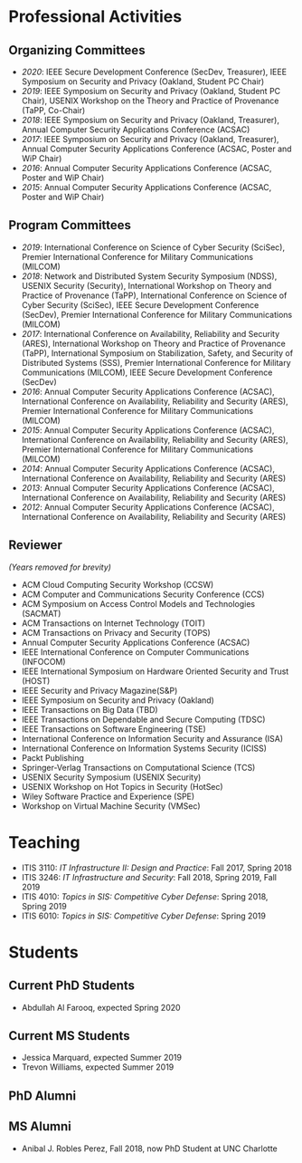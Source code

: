 # Professional Activities
## Organizing Committees
* *2020*: IEEE Secure Development Conference (SecDev, Treasurer), IEEE Symposium on Security and Privacy (Oakland, Student PC Chair)
* *2019*: IEEE Symposium on Security and Privacy (Oakland, Student PC Chair), USENIX Workshop on the Theory and Practice of Provenance (TaPP, Co-Chair)
* *2018*: IEEE Symposium on Security and Privacy (Oakland, Treasurer), Annual Computer Security Applications Conference (ACSAC)
* *2017*: IEEE Symposium on Security and Privacy (Oakland, Treasurer), Annual Computer Security Applications Conference (ACSAC, Poster and WiP Chair)
* *2016*: Annual Computer Security Applications Conference (ACSAC, Poster and WiP Chair)
* *2015*: Annual Computer Security Applications Conference (ACSAC, Poster and WiP Chair)

## Program Committees
* *2019*: International Conference on Science of Cyber Security (SciSec), Premier International Conference for Military Communications (MILCOM)
* *2018*: Network and Distributed System Security Symposium (NDSS), USENIX Security (Security), International Workshop on Theory and Practice of Provenance (TaPP), International Conference on Science of Cyber Security (SciSec), IEEE Secure Development Conference (SecDev), Premier International Conference for Military Communications (MILCOM)
* *2017*: International Conference on Availability, Reliability and Security (ARES), International Workshop on Theory and Practice of Provenance (TaPP), International Symposium on Stabilization, Safety, and Security of Distributed Systems (SSS), Premier International Conference for Military Communications (MILCOM), IEEE Secure Development Conference (SecDev)
* *2016*: Annual Computer Security Applications Conference (ACSAC), International Conference on Availability, Reliability and Security (ARES), Premier International Conference for Military Communications (MILCOM)
* *2015*: Annual Computer Security Applications Conference (ACSAC), International Conference on Availability, Reliability and Security (ARES), Premier International Conference for Military Communications (MILCOM)
* *2014*: Annual Computer Security Applications Conference (ACSAC), International Conference on Availability, Reliability and Security (ARES)
* *2013*: Annual Computer Security Applications Conference (ACSAC), International Conference on Availability, Reliability and Security (ARES)
* *2012*: Annual Computer Security Applications Conference (ACSAC), International Conference on Availability, Reliability and Security (ARES)

## Reviewer

*(Years removed for brevity)*

* ACM Cloud Computing Security Workshop (CCSW)
* ACM Computer and Communications Security Conference (CCS)
* ACM Symposium on Access Control Models and Technologies (SACMAT)
* ACM Transactions on Internet Technology (TOIT)
* ACM Transactions on Privacy and Security (TOPS)
* Annual Computer Security Applications Conference (ACSAC)
* IEEE International Conference on Computer Communications (INFOCOM)
* IEEE International Symposium on Hardware Oriented Security and Trust (HOST)
* IEEE Security and Privacy Magazine(S&P)
* IEEE Symposium on Security and Privacy (Oakland)
* IEEE Transactions on Big Data (TBD)
* IEEE Transactions on Dependable and Secure Computing (TDSC)
* IEEE Transactions on Software Engineering (TSE)
* International Conference on Information Security and Assurance (ISA)
* International Conference on Information Systems Security (ICISS)
* Packt Publishing
* Springer-Verlag Transactions on Computational Science (TCS)
* USENIX Security Symposium (USENIX Security)
* USENIX Workshop on Hot Topics in Security (HotSec)
* Wiley Software Practice and Experience (SPE)
* Workshop on Virtual Machine Security (VMSec)

# Teaching

* ITIS 3110: *IT Infrastructure II: Design and Practice*: Fall 2017, Spring 2018
* ITIS 3246: *IT Infrastructure and Security*: Fall 2018, Spring 2019, Fall 2019
* ITIS 4010: *Topics in SIS: Competitive Cyber Defense*: Spring 2018, Spring 2019
* ITIS 6010: *Topics in SIS: Competitive Cyber Defense*: Spring 2019

# Students

## Current PhD Students
* Abdullah Al Farooq, expected Spring 2020

## Current MS Students
* Jessica Marquard, expected Summer 2019
* Trevon Williams, expected Summer 2019

## PhD Alumni

## MS Alumni
* Anibal J. Robles Perez, Fall 2018, now PhD Student at UNC Charlotte
